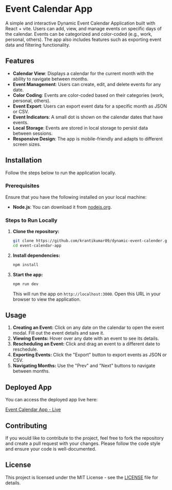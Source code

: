 # Event Calendar App

A simple and interactive Dynamic Event Calendar Application built with React + vite. Users can add, view, and manage events on specific days of the calendar. Events can be categorized and color-coded (e.g., work, personal, others). The app also includes features such as exporting event data and filtering functionality.

## Features

- **Calendar View**: Displays a calendar for the current month with the ability to navigate between months.
- **Event Management**: Users can create, edit, and delete events for any date.
- **Color Coding**: Events are color-coded based on their categories (work, personal, others).
- **Event Export**: Users can export event data for a specific month as JSON or CSV.
- **Event Indicators**: A small dot is shown on the calendar dates that have events.
- **Local Storage**: Events are stored in local storage to persist data between sessions.
- **Responsive Design**: The app is mobile-friendly and adapts to different screen sizes.

## Installation

Follow the steps below to run the application locally.

### Prerequisites

Ensure that you have the following installed on your local machine:

- **Node.js**: You can download it from [nodejs.org](https://nodejs.org).

### Steps to Run Locally

1. **Clone the repository:**

   ```bash
   git clone https://github.com/krantikumar09/dynamic-event-calender.git
   cd event-calendar-app
   ```

2. **Install dependencies:**

   ```bash
   npm install
   ```

3. **Start the app:**

   ```bash
   npm run dev
   ```

   This will run the app on `http://localhost:3000`. Open this URL in your browser to view the application.

## Usage

1. **Creating an Event:** Click on any date on the calendar to open the event modal. Fill out the event details and save it.
2. **Viewing Events:** Hover over any date with an event to see its details.
3. **Rescheduling an Event:** Click and drag an event to a different date to reschedule.
4. **Exporting Events:** Click the "Export" button to export events as JSON or CSV.
5. **Navigating Months:** Use the "Prev" and "Next" buttons to navigate between months.

## Deployed App

You can access the deployed app live here:

[Event Calendar App - Live]()

## Contributing

If you would like to contribute to the project, feel free to fork the repository and create a pull request with your changes. Please follow the code style and ensure your code is well-documented.

## License

This project is licensed under the MIT License - see the [LICENSE](LICENSE) file for details.
